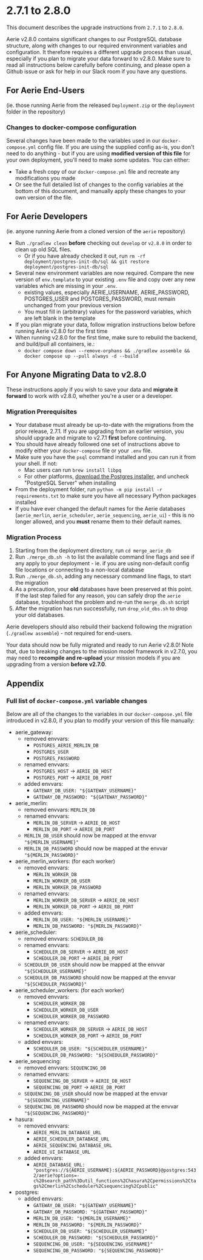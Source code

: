 # 2.7.1 to 2.8.0

This document describes the upgrade instructions from `2.7.1` to `2.8.0`.

Aerie v2.8.0 contains significant changes to our PostgreSQL database structure, along with changes to our required environment variables and configuration. It therefore requires a different upgrade process than usual, especially if you plan to migrate your data forward to v2.8.0. Make sure to read all instructions below carefully before continuing, and please open a Github issue or ask for help in our Slack room if you have any questions.


## For Aerie End-Users
(ie. those running Aerie from the released `Deployment.zip` or the `deployment` folder in the repository)

### Changes to docker-compose configuration
Several changes have been made to the variables used in our `docker-compose.yml` config file. If you are using the supplied config as-is, you don't need to do anything - but if you are using **modified version of this file** for your own deployment, you'll need to make some updates. You can either:

* Take a fresh copy of our `docker-compose.yml` file and recreate any modifications you made
* Or see the full detailed list of changes to the config variables at the bottom of this document, and manually apply these changes to your own version of the file.


## For Aerie Developers
(ie. anyone running Aerie from a cloned version of the `aerie` repository)

* Run `./gradlew clean` **before** checking out `develop` or `v2.8.0` in order to clean up old SQL files.
  - Or if you have already checked it out, run `rm -rf deployment/postgres-init-db/sql && git restore deployment/postgres-init-db/sql`
* Several new environment variables are now required. Compare the new version of `env.template` to your existing `.env` file and copy over any new variables which are missing in your `.env`.
  - existing values, especially AERIE_USERNAME, AERIE_PASSWORD, POSTGRES_USER and POSTGRES_PASSWORD, must remain unchanged from your previous version
  - You must fill in (arbitrary) values for the password variables, which are left blank in the template
* If you plan migrate your data, follow migration instructions below before running Aerie v2.8.0 for the first time
* When running v2.8.0 for the first time, make sure to rebuild the backend, and build/pull all containers, ie.:
  - `docker compose down --remove-orphans && ./gradlew assemble && docker compose up --pull always -d --build`


## For Anyone Migrating Data to v2.8.0
These instructions apply if you wish to save your data and **migrate it forward** to work with v2.8.0, whether you're a user or a developer.

### Migration Prerequisites
* Your database must already be up-to-date with the migrations from the prior release, 2.7.1. If you are upgrading from an earlier version, you should upgrade and migrate to v2.7.1 **first** before continuing.
* You should have already followed one set of instructions above to modify either your `docker-compose` file or your `.env` file.
* Make sure you have the `psql` command installed and you can run it from your shell. If not:
  - Mac users can run `brew install libpq`
  - For other platforms, [download the Postgres installer](https://www.postgresql.org/download), and uncheck "PostgreSQL Server" when installing
* From the deployment folder, run `python -m pip install -r requirements.txt` to make sure you have all necessary Python packages installed
* If you have ever changed the default names for the Aerie databases (`aerie_merlin`, `aerie_scheduler`, `aerie_sequencing`, `aerie_ui`) - this is no longer allowed, and you **must** rename them to their default names.

### Migration Process
1. Starting from the deployment directory, run `cd merge_aerie_db`
2. Run `./merge_db.sh -h` to list the available command line flags and see if any apply to your deployment - ie. if you are using non-default config file locations or connecting to a non-local database
3. Run `./merge_db.sh`, adding any necessary command line flags, to start the migration
4. As a precaution, your **old** databases have been preserved at this point. If the last step failed for any reason, you can safely drop the `aerie` database, troubleshoot the problem and re-run the `merge_db.sh` script
5. After the migration has run successfully, run `drop_old_dbs.sh` to drop your old databases.

Aerie developers should also rebuild their backend following the migration (`./gradlew assemble`) - not required for end-users.

Your data should now be fully migrated and ready to run Aerie v2.8.0! Note that, due to breaking changes to the mission model framework in v2.7.0, you may need to **recompile and re-upload** your mission models if you are upgrading from a version **before v2.7.0**.


## Appendix
### Full list of `docker-compose.yml` variable changes
Below are all of the changes to the variables in our `docker-compose.yml` file introduced in v2.8.0, if you plan to modify your version of this file manually:

- aerie_gateway:
  - removed envvars:
    - `POSTGRES_AERIE_MERLIN_DB`
    - `POSTGRES_USER`
    - `POSTGRES_PASSWORD`
  - renamed envvars:
    - `POSTGRES_HOST` -> `AERIE_DB_HOST`
    - `POSTGRES_PORT` -> `AERIE_DB_PORT`
  - added envvars:
    - `GATEWAY_DB_USER: "${GATEWAY_USERNAME}"`
    - `GATEWAY_DB_PASSWORD: "${GATEWAY_PASSWORD}"`
- aerie_merlin:
  - removed envvars:  `MERLIN_DB`
  - renamed envvars:
    - `MERLIN_DB_SERVER` -> `AERIE_DB_HOST`
    - `MERLIN_DB_PORT` -> `AERIE_DB_PORT`
  - `MERLIN_DB_USER` should now be mapped at the envvar `"${MERLIN_USERNAME}"`
  - `MERLIN_DB_PASSWORD` should now be mapped at the envvar `"${MERLIN_PASSWORD}"`
- aerie_merlin_workers: (for each worker)
  - removed envvars:
    - `MERLIN_WORKER_DB`
    - `MERLIN_WORKER_DB_USER`
    - `MERLIN_WORKER_DB_PASSWORD`
  - renamed envvars:
    - `MERLIN_WORKER_DB_SERVER` -> `AERIE_DB_HOST`
    - `MERLIN_WORKER_DB_PORT` -> `AERIE_DB_PORT`
  - added envvars:
    - `MERLIN_DB_USER: "${MERLIN_USERNAME}"`
    - `MERLIN_DB_PASSWORD: "${MERLIN_PASSWORD}"`
- aerie_scheduler:
  - removed envvars:  `SCHEDULER_DB`
  - renamed envvars:
    - `SCHEDULER_DB_SERVER` -> `AERIE_DB_HOST`
    - `SCHEDULER_DB_PORT` -> `AERIE_DB_PORT`
  - `SCHEDULER_DB_USER` should now be mapped at the envvar `"${SCHEDULER_USERNAME}"`
  - `SCHEDULER_DB_PASSWORD` should now be mapped at the envvar `"${SCHEDULER_PASSWORD}"`
- aerie_scheduler_workers: (for each worker)
  - removed envvars:
    - `SCHEDULER_WORKER_DB`
    - `SCHEDULER_WORKER_DB_USER`
    - `SCHEDULER_WORKER_DB_PASSWORD`
  - renamed envvars:
    - `SCHEDULER_WORKER_DB_SERVER` -> `AERIE_DB_HOST`
    - `SCHEDULER_WORKER_DB_PORT` -> `AERIE_DB_PORT`
  - added envvars:
    - `SCHEDULER_DB_USER: "${SCHEDULER_USERNAME}"`
    - `SCHEDULER_DB_PASSWORD: "${SCHEDULER_PASSWORD}"`
- aerie_sequencing:
  - removed envvars:  `SEQUENCING_DB`
  - renamed envvars:
    - `SEQUENCING_DB_SERVER` -> `AERIE_DB_HOST`
    - `SEQUENCING_DB_PORT` -> `AERIE_DB_PORT`
  - `SEQUENCING_DB_USER` should now be mapped at the envvar `"${SEQUENCING_USERNAME}"`
  - `SEQUENCING_DB_PASSWORD` should now be mapped at the envvar `"${SEQUENCING_PASSWORD}"`
- hasura:
  - removed envvars:
    - `AERIE_MERLIN_DATABASE_URL`
    - `AERIE_SCHEDULER_DATABASE_URL`
    - `AERIE_SEQUENCING_DATABASE_URL`
    - `AERIE_UI_DATABASE_URL`
  - added envvars:
    - `AERIE_DATABASE_URL: "postgres://${AERIE_USERNAME}:${AERIE_PASSWORD}@postgres:5432/aerie?options=-c%20search_path%3Dutil_functions%2Chasura%2Cpermissions%2Ctags%2Cmerlin%2Cscheduler%2Csequencing%2Cpublic"`
- postgres:
  - added envvars:
    - `GATEWAY_DB_USER: "${GATEWAY_USERNAME}"`
    - `GATEWAY_DB_PASSWORD: "${GATEWAY_PASSWORD}"`
    - `MERLIN_DB_USER: "${MERLIN_USERNAME}"`
    - `MERLIN_DB_PASSWORD: "${MERLIN_PASSWORD}"`
    - `SCHEDULER_DB_USER: "${SCHEDULER_USERNAME}"`
    - `SCHEDULER_DB_PASSWORD: "${SCHEDULER_PASSWORD}"`
    - `SEQUENCING_DB_USER: "${SEQUENCING_USERNAME}"`
    - `SEQUENCING_DB_PASSWORD: "${SEQUENCING_PASSWORD}"`

